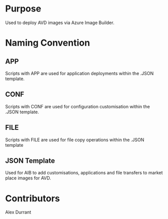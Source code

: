 # Purpose

Used to deploy AVD images via Azure Image Builder.

# Naming Convention
## APP

Scripts with APP are used for application deployments within the .JSON template.

## CONF

Scripts with CONF are used for configuration customisation within the .JSON template.

## FILE

Scripts with FILE are used for file copy operations within the .JSON template

## JSON Template

Used for AIB to add customisations, applications and file transfers to market place images for AVD.
# Contributors

Alex Durrant
